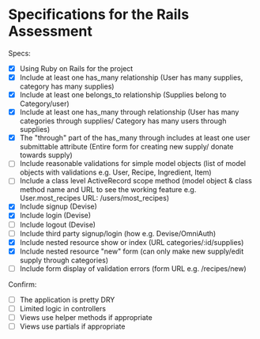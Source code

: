 # Specifications for the Rails Assessment

Specs:
- [x] Using Ruby on Rails for the project
- [x] Include at least one has_many relationship (User has many supplies, category has many supplies)
- [x] Include at least one belongs_to relationship (Supplies belong to Category/user)
- [x] Include at least one has_many through relationship (User has many categories through supplies/ Category has many users through supplies)
- [x] The "through" part of the has_many through includes at least one user submittable attribute (Entire form for creating new supply/ donate towards supply)
- [ ] Include reasonable validations for simple model objects (list of model objects with validations e.g. User, Recipe, Ingredient, Item)
- [ ] Include a class level ActiveRecord scope method (model object & class method name and URL to see the working feature e.g. User.most_recipes URL: /users/most_recipes)
- [x] Include signup (Devise)
- [x] Include login (Devise)
- [ ] Include logout (Devise)
- [ ] Include third party signup/login (how e.g. Devise/OmniAuth)
- [x] Include nested resource show or index (URL categories/:id/supplies)
- [x] Include nested resource "new" form (can only make new supply/edit supply through categories)
- [ ] Include form display of validation errors (form URL e.g. /recipes/new)

Confirm:
- [ ] The application is pretty DRY
- [ ] Limited logic in controllers
- [ ] Views use helper methods if appropriate
- [ ] Views use partials if appropriate
